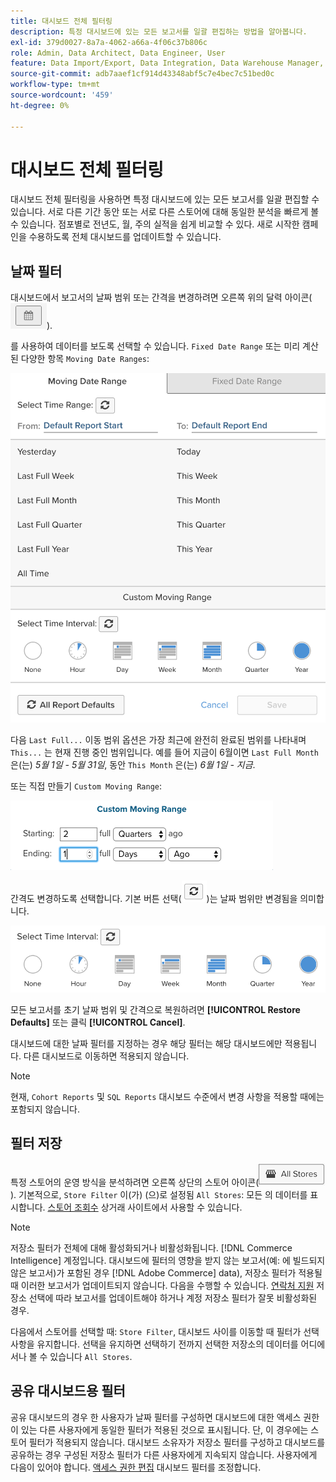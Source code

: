 ```yaml
---
title: 대시보드 전체 필터링
description: 특정 대시보드에 있는 모든 보고서를 일괄 편집하는 방법을 알아봅니다.
exl-id: 379d0027-8a7a-4062-a66a-4f06c37b806c
role: Admin, Data Architect, Data Engineer, User
feature: Data Import/Export, Data Integration, Data Warehouse Manager, Commerce Tables
source-git-commit: adb7aaef1cf914d43348abf5c7e4bec7c51bed0c
workflow-type: tm+mt
source-wordcount: '459'
ht-degree: 0%

---
```


# 대시보드 전체 필터링

대시보드 전체 필터링을 사용하면 특정 대시보드에 있는 모든 보고서를 일괄 편집할 수 있습니다. 서로 다른 기간 동안 또는 서로 다른 스토어에 대해 동일한 분석을 빠르게 볼 수 있습니다. 점포별로 전년도, 월, 주의 실적을 쉽게 비교할 수 있다. 새로 시작한 캠페인을 수용하도록 전체 대시보드를 업데이트할 수 있습니다.

## 날짜 필터

대시보드에서 보고서의 날짜 범위 또는 간격을 변경하려면 오른쪽 위의 달력 아이콘(![달력](../../assets/calendar-button.png)).

를 사용하여 데이터를 보도록 선택할 수 있습니다. `Fixed Date Range` 또는 미리 계산된 다양한 항목 `Moving Date Ranges`:

![날짜 범위 이동](../../assets/moving_date_ranges.png)

다음 `Last Full...` 이동 범위 옵션은 가장 최근에 완전히 완료된 범위를 나타내며 `This...` 는 현재 진행 중인 범위입니다. 예를 들어 지금이 6월이면 `Last Full Month` 은(는) _5월 1일 - 5월 31일_, 동안 `This Month` 은(는) _6월 1일 - 지금_.

또는 직접 만들기 `Custom Moving Range`\:

![사용자 지정 이동 범위](../../assets/custom-moving-range.png)

간격도 변경하도록 선택합니다. 기본 버튼 선택(![시간 간격 기본값](../../assets/time_interval_default.png))는 날짜 범위만 변경됨을 의미합니다.

![시간 간격](../../assets/time_interval.png)

모든 보고서를 초기 날짜 범위 및 간격으로 복원하려면 **[!UICONTROL Restore Defaults]** 또는 클릭 **[!UICONTROL Cancel]**.

대시보드에 대한 날짜 필터를 지정하는 경우 해당 필터는 해당 대시보드에만 적용됩니다. 다른 대시보드로 이동하면 적용되지 않습니다.

>[!NOTE]
>
>현재, `Cohort Reports` 및 `SQL Reports` 대시보드 수준에서 변경 사항을 적용할 때에는 포함되지 않습니다.

## 필터 저장

특정 스토어의 운영 방식을 분석하려면 오른쪽 상단의 스토어 아이콘(![필터 저장](../../assets/store-filter.png)). 기본적으로, `Store Filter` 이(가) (으)로 설정됨 `All Stores`: 모든 의 데이터를 표시합니다. [스토어 조회수](https://experienceleague.adobe.com/docs/commerce-admin/stores-sales/site-store/store-views.html) 상거래 사이트에서 사용할 수 있습니다.

>[!NOTE]
>
>저장소 필터가 전체에 대해 활성화되거나 비활성화됩니다. [!DNL Commerce Intelligence] 계정입니다. 대시보드에 필터의 영향을 받지 않는 보고서(예: 에 빌드되지 않은 보고서)가 포함된 경우 [!DNL Adobe Commerce] data), 저장소 필터가 적용될 때 이러한 보고서가 업데이트되지 않습니다. 다음을 수행할 수 있습니다. [연락처 지원](https://experienceleague.adobe.com/docs/commerce-knowledge-base/kb/troubleshooting/miscellaneous/mbi-service-policies.html) 저장소 선택에 따라 보고서를 업데이트해야 하거나 계정 저장소 필터가 잘못 비활성화된 경우.

다음에서 스토어를 선택할 때: `Store Filter`, 대시보드 사이를 이동할 때 필터가 선택 사항을 유지합니다. 선택을 유지하면 선택하기 전까지 선택한 저장소의 데이터를 어디에서나 볼 수 있습니다 `All Stores`.

## 공유 대시보드용 필터

공유 대시보드의 경우 한 사용자가 날짜 필터를 구성하면 대시보드에 대한 액세스 권한이 있는 다른 사용자에게 동일한 필터가 적용된 것으로 표시됩니다. 단, 이 경우에는 스토어 필터가 적용되지 않습니다. 대시보드 소유자가 저장소 필터를 구성하고 대시보드를 공유하는 경우 구성된 저장소 필터가 다른 사용자에게 지속되지 않습니다. 사용자에게 다음이 있어야 합니다. [액세스 권한 편집](../../data-user/dashboards/share-dashboard-with-users.md) 대시보드 필터를 조정합니다.
